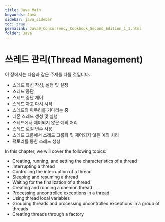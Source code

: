 ```yaml
---
title: Java Main
keywords: Java
sidebar: java_sidebar
toc: true
permalink: Java9_Concurrency_Cookbook_Second_Edition_1_1.html
folder: Java
---
```


# 쓰레드 관리(Thread Management)

이 장에서는 다음과 같은 주제를 다룰 것입니다.

* 스레드 특성 작성, 실행 및 설정
* 스레드 중단
* 스레드 중단 제어
* 스레드 자고 다시 시작
* 스레드의 마무리를 기다리는 중
* 데몬 스레드 생성 및 실행
* 스레드에서 제어되지 않은 예외 처리
* 스레드 로컬 변수 사용
* 스레드 그룹에서 스레드 그룹화 및 제어되지 않은 예외 처리
* 팩토리를 통한 스레드 생성

In this chapter, we will cover the following topics:

* Creating, running, and setting the characteristics of a thread
* Interrupting a thread
* Controlling the interruption of a thread
* Sleeping and resuming a thread
* Waiting for the finalization of a thread
* Creating and running a daemon thread
* Processing uncontrolled exceptions in a thread
* Using thread local variables
* Grouping threads and processing uncontrolled exceptions in a group of threads
* Creating threads through a factory